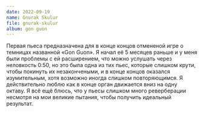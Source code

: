 ```yaml
---
date: 2022-09-19
name: Gnurak Skulur
file: gnurak-skulur
album: gon guon
---
```


Первая пьеса предназначена для в конце концов отмененой игре о темницах названной «Gon Guon». Я начал её 5 месяцев раньше и у меня были проблемы с ей расширением, что можно услушать через неловкость 0:50, но это была одна из тих пьес, которые слишком крути, чтобы покинуть их незакончеными, и в конце концов оказался изумительным, хотя возможно иногда слишком повторяющимся. Я действительно люблю как в конце орган движается вниз на одну октаву. Я всё ещё блюсь, что у пьесы слишком много реверберации несмотря на мои великие пытания, чтобы получить идеальный результат.

